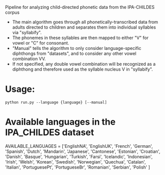 Pipeline for analyzing child-directed phonetic data from the IPA-CHILDES corpus
- The main algorithm goes through all phonetically-transcribed data from adults directed to children and separates them into individual syllables via "syllabify".
- The phonemes in these syllables are then mapped to either "V" for vowel or "C" for consonant.
- "Manual" tells the algorithm to only consider language-specific diphthongs from "datasets", and to consider any other vowel combination VV.
- If not specified, any double vowel combination will be recognized as a diphthong and therefore used as the syllable nucleus V in "syllabify".
  
# Usage:
    python run.py --language {language} [--manual]

# Available languages in the IPA_CHILDES dataset
AVAILABLE_LANGUAGES = ['EnglishNA', 'EnglishUK', 'French', 'German', 'Spanish', 'Dutch', 'Mandarin',
'Japanese', 'Cantonese', 'Estonian', 'Croatian', 'Danish', 'Basque', 'Hungarian', 
'Turkish', 'Farsi', 'Icelandic', 'Indonesian', 'Irish', 'Welsh', 'Korean', 'Swedish', 'Norwegian',
'Quechua', 'Catalan', 'Italian', 'PortuguesePt', 'PortugueseBr', 'Romanian', 'Serbian', 'Polish'
]

